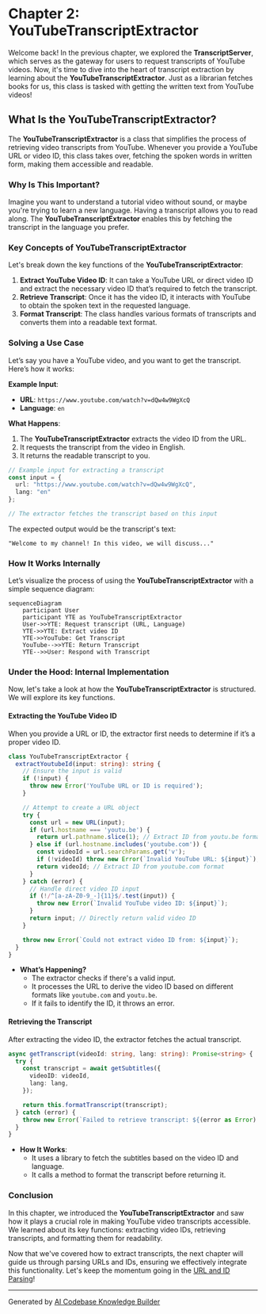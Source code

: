 # Chapter 2: YouTubeTranscriptExtractor

Welcome back! In the previous chapter, we explored the **TranscriptServer**, which serves as the gateway for users to request transcripts of YouTube videos. Now, it's time to dive into the heart of transcript extraction by learning about the **YouTubeTranscriptExtractor**. Just as a librarian fetches books for us, this class is tasked with getting the written text from YouTube videos!

## What Is the YouTubeTranscriptExtractor?

The **YouTubeTranscriptExtractor** is a class that simplifies the process of retrieving video transcripts from YouTube. Whenever you provide a YouTube URL or video ID, this class takes over, fetching the spoken words in written form, making them accessible and readable.

### Why Is This Important?

Imagine you want to understand a tutorial video without sound, or maybe you're trying to learn a new language. Having a transcript allows you to read along. The **YouTubeTranscriptExtractor** enables this by fetching the transcript in the language you prefer.

### Key Concepts of YouTubeTranscriptExtractor

Let's break down the key functions of the **YouTubeTranscriptExtractor**:

1. **Extract YouTube Video ID**: It can take a YouTube URL or direct video ID and extract the necessary video ID that’s required to fetch the transcript.
2. **Retrieve Transcript**: Once it has the video ID, it interacts with YouTube to obtain the spoken text in the requested language.
3. **Format Transcript**: The class handles various formats of transcripts and converts them into a readable text format.

### Solving a Use Case

Let’s say you have a YouTube video, and you want to get the transcript. Here’s how it works:

**Example Input**:
- **URL**: `https://www.youtube.com/watch?v=dQw4w9WgXcQ`
- **Language**: `en`

**What Happens**:
1. The **YouTubeTranscriptExtractor** extracts the video ID from the URL.
2. It requests the transcript from the video in English.
3. It returns the readable transcript to you.

```typescript
// Example input for extracting a transcript
const input = {
  url: "https://www.youtube.com/watch?v=dQw4w9WgXcQ",
  lang: "en"
};

// The extractor fetches the transcript based on this input
```

The expected output would be the transcript's text:

```plaintext
"Welcome to my channel! In this video, we will discuss..."
```

### How It Works Internally

Let’s visualize the process of using the **YouTubeTranscriptExtractor** with a simple sequence diagram:

```mermaid
sequenceDiagram
    participant User
    participant YTE as YouTubeTranscriptExtractor
    User->>YTE: Request transcript (URL, Language)
    YTE->>YTE: Extract video ID
    YTE->>YouTube: Get Transcript
    YouTube-->>YTE: Return Transcript
    YTE-->>User: Respond with Transcript
```

### Under the Hood: Internal Implementation

Now, let's take a look at how the **YouTubeTranscriptExtractor** is structured. We will explore its key functions.

#### Extracting the YouTube Video ID

When you provide a URL or ID, the extractor first needs to determine if it’s a proper video ID.

```typescript
class YouTubeTranscriptExtractor {
  extractYoutubeId(input: string): string {
    // Ensure the input is valid
    if (!input) {
      throw new Error('YouTube URL or ID is required');
    }

    // Attempt to create a URL object
    try {
      const url = new URL(input);
      if (url.hostname === 'youtu.be') {
        return url.pathname.slice(1); // Extract ID from youtu.be format
      } else if (url.hostname.includes('youtube.com')) {
        const videoId = url.searchParams.get('v');
        if (!videoId) throw new Error(`Invalid YouTube URL: ${input}`);
        return videoId; // Extract ID from youtube.com format
      }
    } catch (error) {
      // Handle direct video ID input
      if (!/^[a-zA-Z0-9_-]{11}$/.test(input)) {
        throw new Error(`Invalid YouTube video ID: ${input}`);
      }
      return input; // Directly return valid video ID
    }

    throw new Error(`Could not extract video ID from: ${input}`);
  }
}
```

- **What’s Happening?**
  - The extractor checks if there's a valid input.
  - It processes the URL to derive the video ID based on different formats like `youtube.com` and `youtu.be`.
  - If it fails to identify the ID, it throws an error.

#### Retrieving the Transcript

After extracting the video ID, the extractor fetches the actual transcript.

```typescript
async getTranscript(videoId: string, lang: string): Promise<string> {
  try {
    const transcript = await getSubtitles({
      videoID: videoId,
      lang: lang,
    });

    return this.formatTranscript(transcript);
  } catch (error) {
    throw new Error(`Failed to retrieve transcript: ${(error as Error).message}`);
  }
}
```

- **How It Works**:
  - It uses a library to fetch the subtitles based on the video ID and language.
  - It calls a method to format the transcript before returning it.

### Conclusion

In this chapter, we introduced the **YouTubeTranscriptExtractor** and saw how it plays a crucial role in making YouTube video transcripts accessible. We learned about its key functions: extracting video IDs, retrieving transcripts, and formatting them for readability.

Now that we've covered how to extract transcripts, the next chapter will guide us through parsing URLs and IDs, ensuring we effectively integrate this functionality. Let's keep the momentum going in the [URL and ID Parsing](03_url_and_id_parsing_.md)!

---

Generated by [AI Codebase Knowledge Builder](https://github.com/The-Pocket/Tutorial-Codebase-Knowledge)